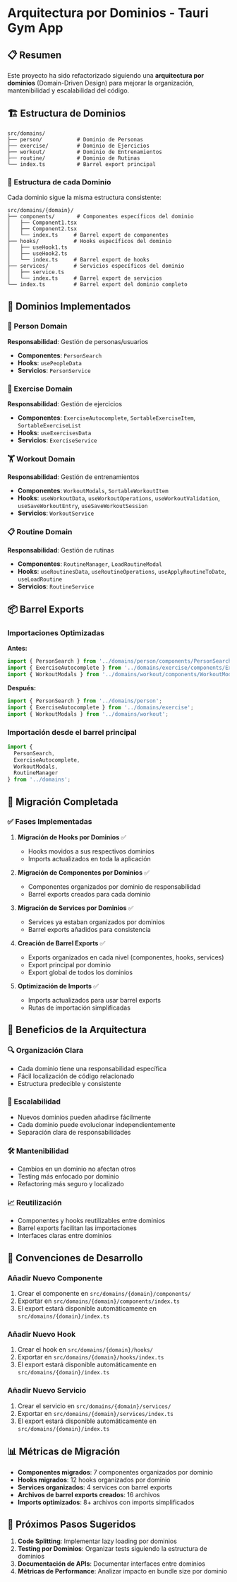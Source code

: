# Arquitectura por Dominios - Tauri Gym App

## 📋 Resumen

Este proyecto ha sido refactorizado siguiendo una **arquitectura por dominios** (Domain-Driven Design) para mejorar la organización, mantenibilidad y escalabilidad del código.

## 🏗️ Estructura de Dominios

```
src/domains/
├── person/           # Dominio de Personas
├── exercise/         # Dominio de Ejercicios  
├── workout/          # Dominio de Entrenamientos
├── routine/          # Dominio de Rutinas
└── index.ts          # Barrel export principal
```

### 📁 Estructura de cada Dominio

Cada dominio sigue la misma estructura consistente:

```
src/domains/{domain}/
├── components/       # Componentes específicos del dominio
│   ├── Component1.tsx
│   ├── Component2.tsx
│   └── index.ts     # Barrel export de componentes
├── hooks/           # Hooks específicos del dominio
│   ├── useHook1.ts
│   ├── useHook2.ts
│   └── index.ts     # Barrel export de hooks
├── services/        # Servicios específicos del dominio
│   ├── service.ts
│   └── index.ts     # Barrel export de servicios
└── index.ts         # Barrel export del dominio completo
```

## 🎯 Dominios Implementados

### 👤 Person Domain
**Responsabilidad**: Gestión de personas/usuarios
- **Componentes**: `PersonSearch`
- **Hooks**: `usePeopleData`
- **Servicios**: `PersonService`

### 💪 Exercise Domain
**Responsabilidad**: Gestión de ejercicios
- **Componentes**: `ExerciseAutocomplete`, `SortableExerciseItem`, `SortableExerciseList`
- **Hooks**: `useExercisesData`
- **Servicios**: `ExerciseService`

### 🏋️ Workout Domain
**Responsabilidad**: Gestión de entrenamientos
- **Componentes**: `WorkoutModals`, `SortableWorkoutItem`
- **Hooks**: `useWorkoutData`, `useWorkoutOperations`, `useWorkoutValidation`, `useSaveWorkoutEntry`, `useSaveWorkoutSession`
- **Servicios**: `WorkoutService`

### 📋 Routine Domain
**Responsabilidad**: Gestión de rutinas
- **Componentes**: `RoutineManager`, `LoadRoutineModal`
- **Hooks**: `useRoutinesData`, `useRoutineOperations`, `useApplyRoutineToDate`, `useLoadRoutine`
- **Servicios**: `RoutineService`

## 📦 Barrel Exports

### Importaciones Optimizadas

**Antes:**
```typescript
import { PersonSearch } from '../domains/person/components/PersonSearch';
import { ExerciseAutocomplete } from '../domains/exercise/components/ExerciseAutocomplete';
import { WorkoutModals } from '../domains/workout/components/WorkoutModals';
```

**Después:**
```typescript
import { PersonSearch } from '../domains/person';
import { ExerciseAutocomplete } from '../domains/exercise';
import { WorkoutModals } from '../domains/workout';
```

### Importación desde el barrel principal
```typescript
import { 
  PersonSearch, 
  ExerciseAutocomplete, 
  WorkoutModals, 
  RoutineManager 
} from '../domains';
```

## 🔄 Migración Completada

### ✅ Fases Implementadas

1. **Migración de Hooks por Dominios** ✅
   - Hooks movidos a sus respectivos dominios
   - Imports actualizados en toda la aplicación

2. **Migración de Componentes por Dominios** ✅
   - Componentes organizados por dominio de responsabilidad
   - Barrel exports creados para cada dominio

3. **Migración de Services por Dominios** ✅
   - Services ya estaban organizados por dominios
   - Barrel exports añadidos para consistencia

4. **Creación de Barrel Exports** ✅
   - Exports organizados en cada nivel (componentes, hooks, services)
   - Export principal por dominio
   - Export global de todos los dominios

5. **Optimización de Imports** ✅
   - Imports actualizados para usar barrel exports
   - Rutas de importación simplificadas

## 🎨 Beneficios de la Arquitectura

### 🔍 Organización Clara
- Cada dominio tiene una responsabilidad específica
- Fácil localización de código relacionado
- Estructura predecible y consistente

### 🚀 Escalabilidad
- Nuevos dominios pueden añadirse fácilmente
- Cada dominio puede evolucionar independientemente
- Separación clara de responsabilidades

### 🛠️ Mantenibilidad
- Cambios en un dominio no afectan otros
- Testing más enfocado por dominio
- Refactoring más seguro y localizado

### 📈 Reutilización
- Componentes y hooks reutilizables entre dominios
- Barrel exports facilitan las importaciones
- Interfaces claras entre dominios

## 🔧 Convenciones de Desarrollo

### Añadir Nuevo Componente
1. Crear el componente en `src/domains/{domain}/components/`
2. Exportar en `src/domains/{domain}/components/index.ts`
3. El export estará disponible automáticamente en `src/domains/{domain}/index.ts`

### Añadir Nuevo Hook
1. Crear el hook en `src/domains/{domain}/hooks/`
2. Exportar en `src/domains/{domain}/hooks/index.ts`
3. El export estará disponible automáticamente en `src/domains/{domain}/index.ts`

### Añadir Nuevo Servicio
1. Crear el servicio en `src/domains/{domain}/services/`
2. Exportar en `src/domains/{domain}/services/index.ts`
3. El export estará disponible automáticamente en `src/domains/{domain}/index.ts`

## 📊 Métricas de Migración

- **Componentes migrados**: 7 componentes organizados por dominio
- **Hooks migrados**: 12 hooks organizados por dominio  
- **Services organizados**: 4 services con barrel exports
- **Archivos de barrel exports creados**: 16 archivos
- **Imports optimizados**: 8+ archivos con imports simplificados

## 🎯 Próximos Pasos Sugeridos

1. **Code Splitting**: Implementar lazy loading por dominios
2. **Testing por Dominios**: Organizar tests siguiendo la estructura de dominios
3. **Documentación de APIs**: Documentar interfaces entre dominios
4. **Métricas de Performance**: Analizar impacto en bundle size por dominio 